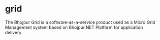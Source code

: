 # grid
The Bhojpur Grid is a software-as-a-service product used as a Micro Grid Management system based on Bhojpur.NET Platform for application delivery.
